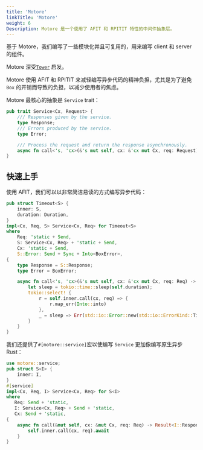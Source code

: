 ```yaml
---
title: 'Motore'
linkTitle: 'Motore'
weight: 6
Description: Motore 是一个使用了 AFIT 和 RPITIT 特性的中间件抽象层。
---
```


基于 Motore，我们编写了一些模块化并且可复用的，用来编写 client 和 server 的组件。

Motore 深受[`Tower`][Tower] 启发。

Motore 使用 AFIT 和 RPITIT 来减轻编写异步代码的精神负担，尤其是为了避免 `Box` 的开销而导致的负担，以减少使用者的焦虑。

Motore 最核心的抽象是 `Service` trait：

```rust
pub trait Service<Cx, Request> {
    /// Responses given by the service.
    type Response;
    /// Errors produced by the service.
    type Error;

    /// Process the request and return the response asynchronously.
    async fn call<'s, 'cx>(&'s mut self, cx: &'cx mut Cx, req: Request) -> Result<Self::Response, Self::Error>;
}
```
## 快速上手

使用 AFIT，我们可以以非常简洁易读的方式编写异步代码：

```rust
pub struct Timeout<S> {
    inner: S,
    duration: Duration,
}
impl<Cx, Req, S> Service<Cx, Req> for Timeout<S>
where
    Req: 'static + Send,
    S: Service<Cx, Req> + 'static + Send,
    Cx: 'static + Send,
    S::Error: Send + Sync + Into<BoxError>,
{
    type Response = S::Response;
    type Error = BoxError;

    async fn call<'s, 'cx>(&'s mut self, cx: &'cx mut Cx, req: Req) -> Result<Self::Response, Self::Error> {
        let sleep = tokio::time::sleep(self.duration);
        tokio::select! {
            r = self.inner.call(cx, req) => {
                r.map_err(Into::into)
            },
            _ = sleep => Err(std::io::Error::new(std::io::ErrorKind::TimedOut, "service time out").into()),
        }
    }
}
```

我们还提供了`#[motore::service]`宏以使编写 `Service` 更加像编写原生异步 Rust：

```rust
use motore::service;
pub struct S<I> {
    inner: I,
}
#[service]
impl<Cx, Req, I> Service<Cx, Req> for S<I>
where
   Req: Send + 'static,
   I: Service<Cx, Req> + Send + 'static,
   Cx: Send + 'static,
{
    async fn call(&mut self, cx: &mut Cx, req: Req) -> Result<I::Response, I::Error> {
        self.inner.call(cx, req).await
    }
}
```

[Tower]: https://github.com/tower-rs/tower

